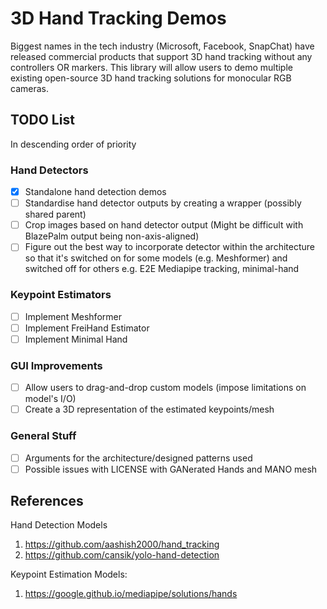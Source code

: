# 3D Hand Tracking Demos
Biggest names in the tech industry (Microsoft, Facebook, SnapChat) have released commercial products that support 3D hand tracking without any controllers OR markers.
This library will allow users to demo multiple existing open-source 3D hand tracking solutions for monocular RGB cameras.

## TODO List
In descending order of priority

### Hand Detectors
- [X] Standalone hand detection demos
- [ ] Standardise hand detector outputs by creating a wrapper (possibly shared parent)
- [ ] Crop images based on hand detector output (Might be difficult with BlazePalm output being non-axis-aligned)
- [ ] Figure out the best way to incorporate detector within the architecture so that it's switched on for some models (e.g. Meshformer) and switched off for others e.g. E2E Mediapipe tracking, minimal-hand

### Keypoint Estimators
- [ ] Implement Meshformer
- [ ] Implement FreiHand Estimator
- [ ] Implement Minimal Hand

### GUI Improvements
- [ ] Allow users to drag-and-drop custom models (impose limitations on model's I/O)
- [ ] Create a 3D representation of the estimated keypoints/mesh

### General Stuff
- [ ] Arguments for the architecture/designed patterns used
- [ ] Possible issues with LICENSE with GANerated Hands and MANO mesh

## References
Hand Detection Models
1. https://github.com/aashish2000/hand_tracking
2. https://github.com/cansik/yolo-hand-detection


Keypoint Estimation Models:
1. https://google.github.io/mediapipe/solutions/hands